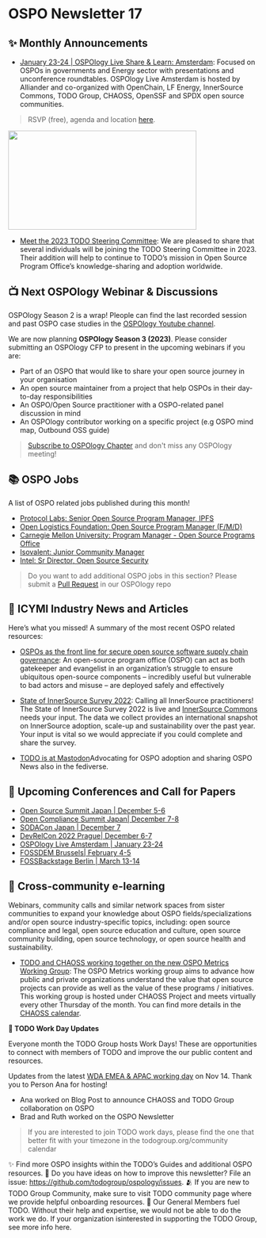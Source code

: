 # OSPO Newsletter 17


## ✨ Monthly Announcements 

* [January 23-24 | OSPOlogy Live Share & Learn: Amsterdam](https://community.linuxfoundation.org/events/details/lfhq-ospology-european-chapter-presents-ospologylive-share-learn-netherlands): Focused on OSPOs in governments and Energy sector with presentations and unconference roundtables. OSPOlogy Live Amsterdam is hosted by Alliander and co-organized with OpenChain, LF Energy, InnerSource Commons, TODO Group, CHAOSS, OpenSSF and SPDX open source communities. 

> RSVP (free), agenda and location [here](https://community.linuxfoundation.org/events/details/lfhq-ospology-european-chapter-presents-ospologylive-share-learn-netherlands).

<img src="https://user-images.githubusercontent.com/43671777/204545891-837d094b-8871-4460-a39c-882994e575b7.png" width="380" height="200" />

* [Meet the 2023 TODO Steering Committee](https://todogroup.org/blog/steering-committee-2023/): We are pleased to share that several individuals will be joining the TODO Steering Committee in 2023. Their addition will help to continue to TODO’s mission in Open Source Program Office’s knowledge-sharing and adoption worldwide.

## 📺 Next OSPOlogy Webinar & Discussions

OSPOlogy Season 2 is a wrap! Pleople can find the last recorded session and past OSPO case studies in the [OSPOlogy Youtube channel](https://youtu.be/cez0rdnSQH8). 

We are now planning **OSPOlogy Season 3 (2023)**. Please consider submitting an OSPOlogy CFP to present in the upcoming webinars if you are:

* Part of an OSPO that would like to share your open source journey in your organisation
* An open source maintainer from a project that help OSPOs in their day-to-day responsibilities
* An OSPO/Open Source practitioner with a OSPO-related panel discussion in mind
* An OSPOlogy contributor working on a specific project (e.g OSPO mind map, Outbound OSS guide)

> [Subscribe to OSPOlogy Chapter](https://community.linuxfoundation.org/todo-group-ospology/) and don't miss any OSPOlogy meeting!


## 📚 OSPO Jobs

A list of OSPO related jobs published during this month!

* [Protocol Labs: Senior Open Source Program Manager, IPFS](https://boards.greenhouse.io/protocollabs/jobs/4674344004)
* [Open Logistics Foundation: Open Source Program Manager (F/M/D)](https://digitalhub.softgarden.io/job/24227815?l=en)
* [Carnegie Mellon University: Program Manager - Open Source Programs Office](https://cmu.wd5.myworkdayjobs.com/en-US/CMU/job/Program-Manager--Open-Source-Programs-Office_2018917)
* [Isovalent: Junior Community Manager](https://isovalent.com/careers/junior-community-manager-zurich-mountain-view-or-remote/)
* [Intel: Sr Director, Open Source Security](https://intel.wd1.myworkdayjobs.com/External/job/US-Oregon-Hillsboro/Sr-Director--Open-Source-Security_JR0238314-1)

> Do you want to add additional OSPO jobs in this section? Please submit a [Pull Request](https://github.com/todogroup/ospology/tree/main/newsletter#how-to-contribute-to-osponews) in our OSPOlogy repo


## 📌 ICYMI Industry News and Articles

Here’s what you missed! A summary of the most recent OSPO related resources:

* [OSPOs as the front line for secure open source software supply chain governance](https://www.csoonline.com/article/3678209/the-ospo-the-front-line-for-secure-open-source-software-supply-chain-governance.html): An open-source program office (OSPO) can act as both gatekeeper and evangelist in an organization’s struggle to ensure ubiquitous open-source components – incredibly useful but vulnerable to bad actors and misuse – are deployed safely and effectively

* [State of InnerSource Survey 2022](https://www.surveymonkey.com/r/8X7Q5RW): Calling all InnerSource practitioners! The State of InnerSource Survey 2022 is live and [InnerSource Commons](https://innersourcecommons.org/) needs your input. The data we collect provides an international snapshot on InnerSource adoption, scale-up and sustainability over the past year. Your input is vital so we would appreciate if you could complete and share the survey.

* [TODO is at Mastodon](https://mastodon.world/@todogroup)Advocating for OSPO adoption and sharing OSPO News also in the fediverse.


## 📎 Upcoming Conferences and Call for Papers

* [Open Source Summit Japan | December 5-6](https://events.linuxfoundation.org/open-source-summit-japan/)
* [Open Compliance Summit Japan| December 7-8](https://events.linuxfoundation.org/open-compliance-summit/)
* [SODACon Japan | December 7](https://events.linuxfoundation.org/sodacon-japan/)
* [DevRelCon 2022 Prague| December 6-7](https://prague-2022.devrelcon.dev/)
* [OSPOlogy Live Amsterdam | January 23-24](https://community.linuxfoundation.org/events/details/lfhq-ospology-european-chapter-presents-ospologylive-share-learn-netherlands/)
* [FOSSDEM Brussels| February 4-5](https://fosdem.org/2023/)
* [FOSSBackstage Berlin | March 13-14](https://23.foss-backstage.de/)

## 🔭 Cross-community e-learning

Webinars, community calls and similar network spaces from sister communities to expand your knowledge about OSPO fields/specializations and/or open source industry-specific topics, including: open source compliance and legal, open source education and culture, open source community building, open source technology, or open source health and sustainability. 

* [TODO and CHAOSS working together on the new OSPO Metrics Working Group](https://youtu.be/e-V0EaYyl7I?t=1566): The OSPO Metrics working group aims to advance how public and private organizations understand the value that open source projects can provide as well as the value of these programs / initiatives. This working group is hosted under CHAOSS Project and meets virtually every other Thursday of the month. You can find more details in the [CHAOSS calendar](https://chaoss.community/participate/).


**📝 TODO Work Day Updates**

Everyone month the TODO Group hosts Work Days! These are opportunities to connect with members of TODO and improve the our public content and resources. 

Updates from the latest [WDA EMEA & APAC working day](https://github.com/todogroup/work-day-activities) on Nov 14. Thank you to Person Ana for hosting!

* Ana worked on Blog Post to announce CHAOSS and TODO Group collaboration on OSPO 
* Brad and Ruth worked on the OSPO Newsletter

> If you are interested to join TODO work days, please find the one that better fit with your timezone in the todogroup.org/community calendar

✨ Find more OSPO insights within the TODO’s Guides and additional OSPO resources.
🧐 Do you have ideas on how to improve this newsletter? File an issue: https://github.com/todogroup/ospology/issues.
🫂 If you are new to TODO Group Community, make sure to visit TODO community page where we provide helpful onboarding resources.
💚 Our General Members fuel TODO. Without their help and expertise, we would not be able to do the work we do. If your organization isinterested in supporting the TODO Group, see more info here.


